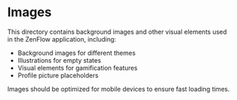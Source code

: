 # Images

This directory contains background images and other visual elements used in the ZenFlow application, including:

- Background images for different themes
- Illustrations for empty states
- Visual elements for gamification features
- Profile picture placeholders

Images should be optimized for mobile devices to ensure fast loading times.